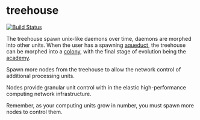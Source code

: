 # treehouse
[![Build Status](https://travis-ci.org/nonsensews/treehouse.svg?branch=master)](https://travis-ci.org/nonsensews/treehouse)

The treehouse spawn unix-like daemons over time, daemons are morphed into other units. When the user has a spawning [aqueduct](https://github.com/nonsensews/aqueduct), the treehouse can be morphed into a [colony](https://github.com/nonsensews/colony), with the final stage of evolution being the [academy](https://github.com/nonsensews/academy).

Spawn more nodes from the treehouse to allow the network control of additional processing units.

Nodes provide granular unit control with in the elastic high-performance computing network infrastructure.

Remember, as your computing units grow in number, you must spawn more nodes to control them.
